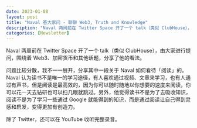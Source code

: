 ```yaml
---
date: 2023-01-08
layout: post
title: "Naval 答大家问 - 聊聊 Web3, Truth and Knowledge"
description: "Naval 两周前在 Twitter Space 开了一个 talk（类似 ClubHouse），由大家进行提问，围绕着 Web3、加密货币和其他话题，分享了他的看法。"
categories: [Newsletter]
---
```


Naval 两周前在 Twitter Space 开了一个 talk（类似 ClubHouse），由大家进行提问，围绕着 Web3、加密货币和其他话题，分享了他的看法。

问题比较分散，我不一一展开，分享其中一段关于 Naval 如何看待「阅读」的。Naval 认为读书不是唯一的学习途径，有人喜欢通过视频、文章来学习，也有人通过有声书，但是阅读是最高效的，因为你可以随时随地以你想要的速度来阅读，你可以花一天去钻研也可以扫几眼就跳过。另外，他觉得读书不是为了去吸收知识，阅读不是为了学习一些通过 Google 就能得到的知识，而是通过阅读让自己得到灵感和启发，变得更加有创造力。

除了 Twitter，还可以在 YouTube 收听完整录音。